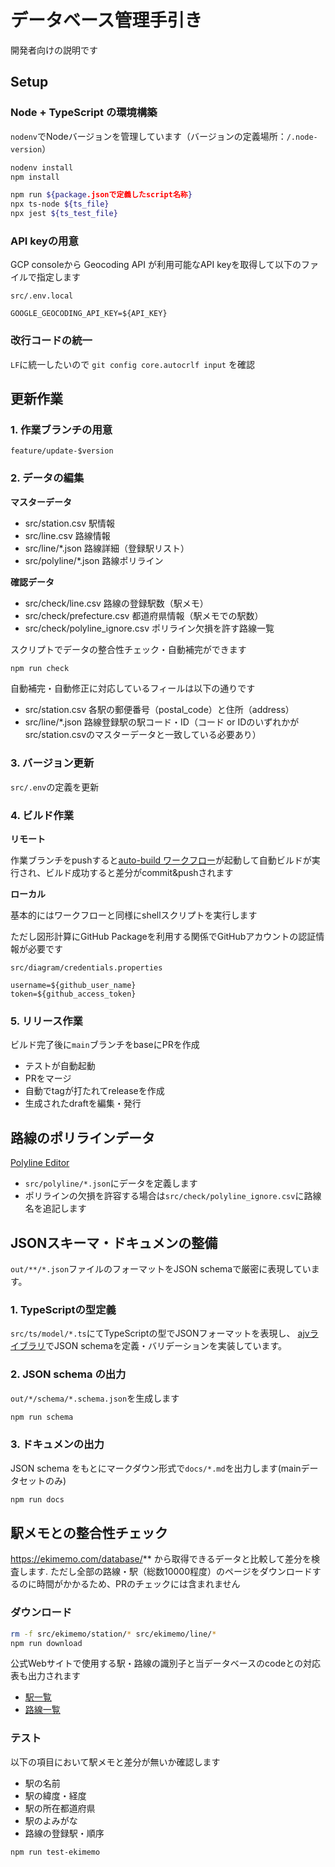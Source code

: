 # データベース管理手引き

開発者向けの説明です

## Setup

### Node + TypeScript の環境構築

`nodenv`でNodeバージョンを管理しています（バージョンの定義場所：`/.node-version`）

```bash
nodenv install 
npm install

npm run ${package.jsonで定義したscript名称}
npx ts-node ${ts_file}
npx jest ${ts_test_file}
```

### API keyの用意

GCP consoleから Geocoding API が利用可能なAPI keyを取得して以下のファイルで指定します

`src/.env.local`  

```env
GOOGLE_GEOCODING_API_KEY=${API_KEY}
```

### 改行コードの統一

`LF`に統一したいので `git config core.autocrlf input` を確認

## 更新作業

### 1. 作業ブランチの用意

`feature/update-$version`

### 2. データの編集

**マスターデータ**  

- src/station.csv 駅情報
- src/line.csv 路線情報
- src/line/*.json 路線詳細（登録駅リスト）
- src/polyline/*.json 路線ポリライン

**確認データ**  

- src/check/line.csv 路線の登録駅数（駅メモ）
- src/check/prefecture.csv 都道府県情報（駅メモでの駅数）
- src/check/polyline_ignore.csv ポリライン欠損を許す路線一覧

スクリプトでデータの整合性チェック・自動補完ができます

```bash
npm run check
```

自動補完・自動修正に対応しているフィールは以下の通りです

- src/station.csv 各駅の郵便番号（postal_code）と住所（address）
- src/line/*.json 路線登録駅の駅コード・ID（コード or IDのいずれかがsrc/station.csvのマスターデータと一致している必要あり）

### 3. バージョン更新

`src/.env`の定義を更新

### 4. ビルド作業

**リモート**  

作業ブランチをpushすると[auto-build ワークフロー](../.github/workflows/build.yml)が起動して自動ビルドが実行され、ビルド成功すると差分がcommit&pushされます

**ローカル**  

基本的にはワークフローと同様にshellスクリプトを実行します

ただし図形計算にGitHub Packageを利用する関係でGitHubアカウントの認証情報が必要です

`src/diagram/credentials.properties`

```properties
username=${github_user_name}
token=${github_access_token}
```

### 5. リリース作業

ビルド完了後に`main`ブランチをbaseにPRを作成

- テストが自動起動
- PRをマージ
- 自動でtagが打たれてreleaseを作成 
- 生成されたdraftを編集・発行

## 路線のポリラインデータ

[Polyline Editor](https://seo-4d696b75.github.io/polyline-editor/)  

- `src/polyline/*.json`にデータを定義します
- ポリラインの欠損を許容する場合は`src/check/polyline_ignore.csv`に路線名を追記します

## JSONスキーマ・ドキュメンの整備

`out/**/*.json`ファイルのフォーマットをJSON schemaで厳密に表現しています。

### 1. TypeScriptの型定義

`src/ts/model/*.ts`にてTypeScriptの型でJSONフォーマットを表現し、
[ajvライブラリ](https://ajv.js.org/)でJSON schemaを定義・バリデーションを実装しています。

### 2. JSON schema の出力

`out/*/schema/*.schema.json`を生成します

```bash
npm run schema
```

### 3. ドキュメンの出力

JSON schema をもとにマークダウン形式で`docs/*.md`を出力します(mainデータセットのみ)

```bash
npm run docs
```

## 駅メモとの整合性チェック

https://ekimemo.com/database/** から取得できるデータと比較して差分を検査します. ただし全部の路線・駅（総数10000程度）のページをダウンロードするのに時間がかかるため、PRのチェックには含まれません

### ダウンロード

```bash
rm -f src/ekimemo/station/* src/ekimemo/line/*
npm run download
```

公式Webサイトで使用する駅・路線の識別子と当データベースのcodeとの対応表も出力されます

- [駅一覧](./ekimemo/station.csv)
- [路線一覧](./ekimemo/line.csv)

### テスト

以下の項目において駅メモと差分が無いか確認します

- 駅の名前
- 駅の緯度・経度
- 駅の所在都道府県
- 駅のよみがな
- 路線の登録駅・順序

```bash
npm run test-ekimemo
```
